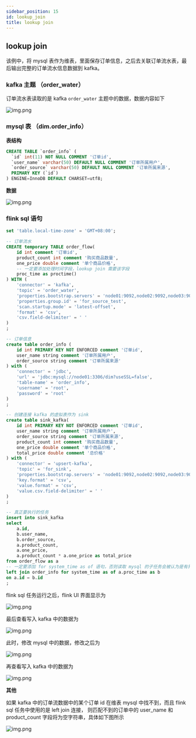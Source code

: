 ```yaml
---
sidebar_position: 15
id: lookup_join
title: lookup join
---
```




## lookup join

该例中，将 mysql 表作为维表，里面保存订单信息，之后去关联订单流水表，最后输出完整的订单流水信息数据到 kafka。

### kafka 主题 （order_water）

订单流水表读取的是 kafka `order_water` 主题中的数据，数据内容如下

![img.png](http://pic.dinky.org.cn/dinky/docs/zh-CN/sql_development_guide/example/kafka_order_water_data.png)

### mysql 表 （dim.order_info）

**表结构**

```sql
CREATE TABLE `order_info` (
  `id` int(11) NOT NULL COMMENT '订单id',
  `user_name` varchar(50) DEFAULT NULL COMMENT '订单所属用户',
  `order_source` varchar(50) DEFAULT NULL COMMENT '订单所属来源',
  PRIMARY KEY (`id`)
) ENGINE=InnoDB DEFAULT CHARSET=utf8;
```

**数据**

![img.png](http://pic.dinky.org.cn/dinky/docs/zh-CN/sql_development_guide/example/kafka_lookup_join_mysql_mysql_data1.png)

### flink sql 语句

```sql
set 'table.local-time-zone' = 'GMT+08:00';

-- 订单流水
CREATE temporary TABLE order_flow(
    id int comment '订单id',
    product_count int comment '购买商品数量',
    one_price double comment '单个商品价格',
    -- 一定要添加处理时间字段，lookup join 需要该字段
    proc_time as proctime()
) WITH (
    'connector' = 'kafka',
    'topic' = 'order_water',
    'properties.bootstrap.servers' = 'node01:9092,node02:9092,node03:9092',
    'properties.group.id' = 'for_source_test',
    'scan.startup.mode' = 'latest-offset',
    'format' = 'csv',
    'csv.field-delimiter' = ' '
)
;

-- 订单信息
create table order_info (
    id int PRIMARY KEY NOT ENFORCED comment '订单id',
    user_name string comment '订单所属用户',
    order_source string comment '订单所属来源'
) with (
    'connector' = 'jdbc',
    'url' = 'jdbc:mysql://node01:3306/dim?useSSL=false',
    'table-name' = 'order_info',
    'username' = 'root',
    'password' = 'root'
)
;

-- 创建连接 kafka 的虚拟表作为 sink
create table sink_kafka(
    id int PRIMARY KEY NOT ENFORCED comment '订单id',
    user_name string comment '订单所属用户',
    order_source string comment '订单所属来源',
    product_count int comment '购买商品数量',
    one_price double comment '单个商品价格',
    total_price double comment '总价格'
) with (
    'connector' = 'upsert-kafka',
    'topic' = 'for_sink',
    'properties.bootstrap.servers' = 'node01:9092,node02:9092,node03:9092',
    'key.format' = 'csv',
    'value.format' = 'csv',
    'value.csv.field-delimiter' = ' '
)
;

-- 真正要执行的任务
insert into sink_kafka
select
    a.id,
    b.user_name,
    b.order_source,
    a.product_count,
    a.one_price,
    a.product_count * a.one_price as total_price
from order_flow as a
-- 一定要添加 for system_time as of 语句，否则读取 mysql 的子任务会被认为是有界流，只读取一次，之后 mysql 维表中变化后的数据无法被读取
left join order_info for system_time as of a.proc_time as b
on a.id = b.id
;
```

flink sql 任务运行之后，flink UI 界面显示为

![img.png](http://pic.dinky.org.cn/dinky/docs/zh-CN/sql_development_guide/example/kafka_lookup_join_mysql_flink_ui.png)

最后查看写入 kafka 中的数据为

![img.png](http://pic.dinky.org.cn/dinky/docs/zh-CN/sql_development_guide/example/kafka_lookup_join_mysql_sink_kafka_data1.png)

此时，修改 mysql 中的数据，修改之后为

![img.png](http://pic.dinky.org.cn/dinky/docs/zh-CN/sql_development_guide/example/kafka_lookup_join_mysql_mysql_data2.png)

再查看写入 kafka 中的数据为

![img.png](http://pic.dinky.org.cn/dinky/docs/zh-CN/sql_development_guide/example/kafka_lookup_join_mysql_sink_kafka_data2.png)

**其他**

如果 kafka 中的订单流数据中的某个订单 id 在维表 mysql 中找不到，而且 flink sql 任务中使用的是 left join 连接，
则匹配不到的订单中的 user_name 和 product_count 字段将为空字符串，具体如下图所示

![img.png](http://pic.dinky.org.cn/dinky/docs/zh-CN/sql_development_guide/example/kafka_lookup_join_mysql_sink_kafka_data3.png)